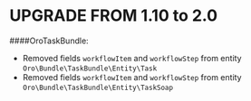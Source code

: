 UPGRADE FROM 1.10 to 2.0 
========================

####OroTaskBundle:
- Removed fields `workflowItem` and `workflowStep` from entity `Oro\Bundle\TaskBundle\Entity\Task`
- Removed fields `workflowItem` and `workflowStep` from entity `Oro\Bundle\TaskBundle\Entity\TaskSoap`
